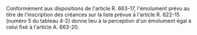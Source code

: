 Conformément aux dispositions de l'article R. 663-17, l'émolument prévu au titre de l'inscription des créances sur la liste prévue à l'article R. 622-15 (numéro 5 du tableau 4-2) donne lieu à la perception d'un émolument égal à celui fixé à l'article A. 663-20.

